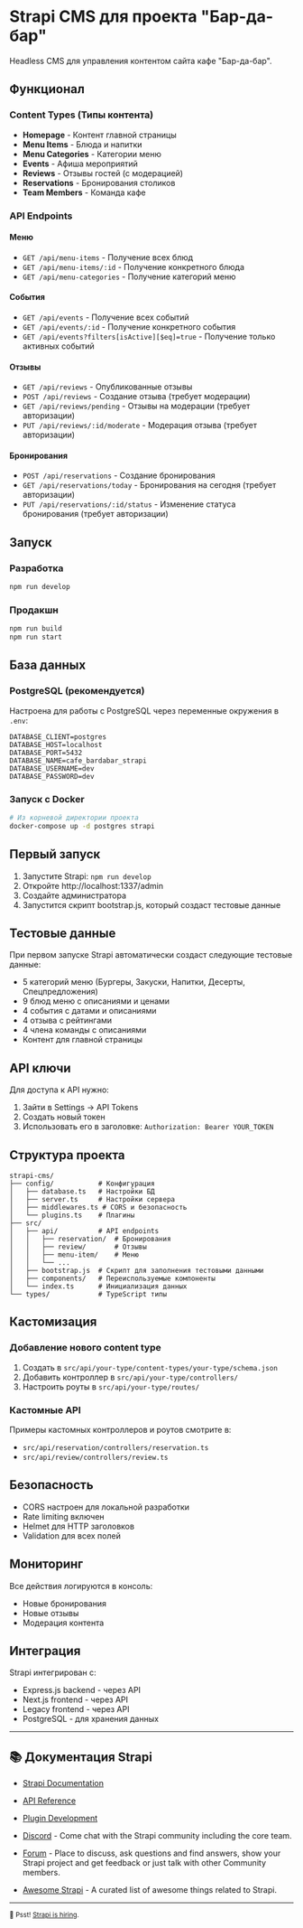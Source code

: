 # Strapi CMS для проекта "Бар-да-бар"

Headless CMS для управления контентом сайта кафе "Бар-да-бар".

## Функционал

### Content Types (Типы контента)
- **Homepage** - Контент главной страницы
- **Menu Items** - Блюда и напитки
- **Menu Categories** - Категории меню
- **Events** - Афиша мероприятий
- **Reviews** - Отзывы гостей (с модерацией)
- **Reservations** - Бронирования столиков
- **Team Members** - Команда кафе

### API Endpoints

#### Меню
- `GET /api/menu-items` - Получение всех блюд
- `GET /api/menu-items/:id` - Получение конкретного блюда
- `GET /api/menu-categories` - Получение категорий меню

#### События
- `GET /api/events` - Получение всех событий
- `GET /api/events/:id` - Получение конкретного события
- `GET /api/events?filters[isActive][$eq]=true` - Получение только активных событий

#### Отзывы
- `GET /api/reviews` - Опубликованные отзывы
- `POST /api/reviews` - Создание отзыва (требует модерации)
- `GET /api/reviews/pending` - Отзывы на модерации (требует авторизации)
- `PUT /api/reviews/:id/moderate` - Модерация отзыва (требует авторизации)

#### Бронирования
- `POST /api/reservations` - Создание бронирования
- `GET /api/reservations/today` - Бронирования на сегодня (требует авторизации)
- `PUT /api/reservations/:id/status` - Изменение статуса бронирования (требует авторизации)

## Запуск

### Разработка
```bash
npm run develop
```

### Продакшн
```bash
npm run build
npm run start
```

## База данных

### PostgreSQL (рекомендуется)
Настроена для работы с PostgreSQL через переменные окружения в `.env`:

```env
DATABASE_CLIENT=postgres
DATABASE_HOST=localhost
DATABASE_PORT=5432
DATABASE_NAME=cafe_bardabar_strapi
DATABASE_USERNAME=dev
DATABASE_PASSWORD=dev
```

### Запуск с Docker
```bash
# Из корневой директории проекта
docker-compose up -d postgres strapi
```

## Первый запуск

1. Запустите Strapi: `npm run develop`
2. Откройте http://localhost:1337/admin
3. Создайте администратора
4. Запустится скрипт bootstrap.js, который создаст тестовые данные

## Тестовые данные

При первом запуске Strapi автоматически создаст следующие тестовые данные:
- 5 категорий меню (Бургеры, Закуски, Напитки, Десерты, Спецпредложения)
- 9 блюд меню с описаниями и ценами
- 4 события с датами и описаниями
- 4 отзыва с рейтингами
- 4 члена команды с описаниями
- Контент для главной страницы

## API ключи

Для доступа к API нужно:
1. Зайти в Settings → API Tokens
2. Создать новый токен
3. Использовать его в заголовке: `Authorization: Bearer YOUR_TOKEN`

## Структура проекта

```
strapi-cms/
├── config/           # Конфигурация
│   ├── database.ts   # Настройки БД
│   ├── server.ts     # Настройки сервера
│   ├── middlewares.ts # CORS и безопасность
│   └── plugins.ts    # Плагины
├── src/
│   ├── api/          # API endpoints
│   │   ├── reservation/  # Бронирования
│   │   ├── review/       # Отзывы
│   │   ├── menu-item/    # Меню
│   │   └── ...
│   ├── bootstrap.js  # Скрипт для заполнения тестовыми данными
│   ├── components/   # Переиспользуемые компоненты
│   └── index.ts      # Инициализация данных
└── types/            # TypeScript типы
```

## Кастомизация

### Добавление нового content type
1. Создать в `src/api/your-type/content-types/your-type/schema.json`
2. Добавить контроллер в `src/api/your-type/controllers/`
3. Настроить роуты в `src/api/your-type/routes/`

### Кастомные API
Примеры кастомных контроллеров и роутов смотрите в:
- `src/api/reservation/controllers/reservation.ts`
- `src/api/review/controllers/review.ts`

## Безопасность

- CORS настроен для локальной разработки
- Rate limiting включен
- Helmet для HTTP заголовков
- Validation для всех полей

## Мониторинг

Все действия логируются в консоль:
- Новые бронирования
- Новые отзывы
- Модерация контента

## Интеграция

Strapi интегрирован с:
- Express.js backend - через API
- Next.js frontend - через API
- Legacy frontend - через API
- PostgreSQL - для хранения данных

---

## 📚 Документация Strapi

- [Strapi Documentation](https://docs.strapi.io)
- [API Reference](https://docs.strapi.io/dev-docs/api/rest)
- [Plugin Development](https://docs.strapi.io/dev-docs/plugins)

- [Discord](https://discord.strapi.io) - Come chat with the Strapi community including the core team.
- [Forum](https://forum.strapi.io/) - Place to discuss, ask questions and find answers, show your Strapi project and get feedback or just talk with other Community members.
- [Awesome Strapi](https://github.com/strapi/awesome-strapi) - A curated list of awesome things related to Strapi.

---

<sub>🤫 Psst! [Strapi is hiring](https://strapi.io/careers).</sub>
